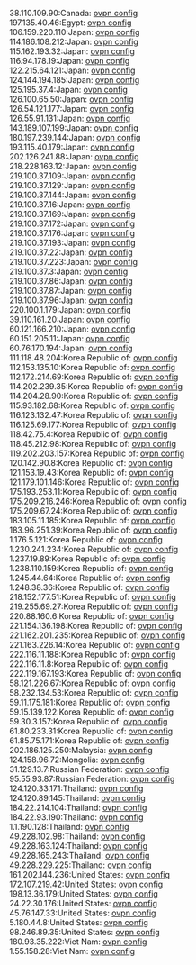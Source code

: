 38.110.109.90:Canada: [ovpn config](vpn/38_110_109_90.ovpn)  
197.135.40.46:Egypt: [ovpn config](vpn/197_135_40_46.ovpn)  
106.159.220.110:Japan: [ovpn config](vpn/106_159_220_110.ovpn)  
114.186.108.212:Japan: [ovpn config](vpn/114_186_108_212.ovpn)  
115.162.193.32:Japan: [ovpn config](vpn/115_162_193_32.ovpn)  
116.94.178.19:Japan: [ovpn config](vpn/116_94_178_19.ovpn)  
122.215.64.121:Japan: [ovpn config](vpn/122_215_64_121.ovpn)  
124.144.194.185:Japan: [ovpn config](vpn/124_144_194_185.ovpn)  
125.195.37.4:Japan: [ovpn config](vpn/125_195_37_4.ovpn)  
126.100.65.50:Japan: [ovpn config](vpn/126_100_65_50.ovpn)  
126.54.121.177:Japan: [ovpn config](vpn/126_54_121_177.ovpn)  
126.55.91.131:Japan: [ovpn config](vpn/126_55_91_131.ovpn)  
143.189.107.199:Japan: [ovpn config](vpn/143_189_107_199.ovpn)  
180.197.239.144:Japan: [ovpn config](vpn/180_197_239_144.ovpn)  
193.115.40.179:Japan: [ovpn config](vpn/193_115_40_179.ovpn)  
202.126.241.88:Japan: [ovpn config](vpn/202_126_241_88.ovpn)  
218.228.163.12:Japan: [ovpn config](vpn/218_228_163_12.ovpn)  
219.100.37.109:Japan: [ovpn config](vpn/219_100_37_109.ovpn)  
219.100.37.129:Japan: [ovpn config](vpn/219_100_37_129.ovpn)  
219.100.37.144:Japan: [ovpn config](vpn/219_100_37_144.ovpn)  
219.100.37.16:Japan: [ovpn config](vpn/219_100_37_16.ovpn)  
219.100.37.169:Japan: [ovpn config](vpn/219_100_37_169.ovpn)  
219.100.37.172:Japan: [ovpn config](vpn/219_100_37_172.ovpn)  
219.100.37.176:Japan: [ovpn config](vpn/219_100_37_176.ovpn)  
219.100.37.193:Japan: [ovpn config](vpn/219_100_37_193.ovpn)  
219.100.37.22:Japan: [ovpn config](vpn/219_100_37_22.ovpn)  
219.100.37.223:Japan: [ovpn config](vpn/219_100_37_223.ovpn)  
219.100.37.3:Japan: [ovpn config](vpn/219_100_37_3.ovpn)  
219.100.37.86:Japan: [ovpn config](vpn/219_100_37_86.ovpn)  
219.100.37.87:Japan: [ovpn config](vpn/219_100_37_87.ovpn)  
219.100.37.96:Japan: [ovpn config](vpn/219_100_37_96.ovpn)  
220.100.1.179:Japan: [ovpn config](vpn/220_100_1_179.ovpn)  
39.110.161.20:Japan: [ovpn config](vpn/39_110_161_20.ovpn)  
60.121.166.210:Japan: [ovpn config](vpn/60_121_166_210.ovpn)  
60.151.205.11:Japan: [ovpn config](vpn/60_151_205_11.ovpn)  
60.76.170.194:Japan: [ovpn config](vpn/60_76_170_194.ovpn)  
111.118.48.204:Korea Republic of: [ovpn config](vpn/111_118_48_204.ovpn)  
112.153.135.10:Korea Republic of: [ovpn config](vpn/112_153_135_10.ovpn)  
112.172.214.69:Korea Republic of: [ovpn config](vpn/112_172_214_69.ovpn)  
114.202.239.35:Korea Republic of: [ovpn config](vpn/114_202_239_35.ovpn)  
114.204.28.90:Korea Republic of: [ovpn config](vpn/114_204_28_90.ovpn)  
115.93.182.68:Korea Republic of: [ovpn config](vpn/115_93_182_68.ovpn)  
116.123.132.47:Korea Republic of: [ovpn config](vpn/116_123_132_47.ovpn)  
116.125.69.177:Korea Republic of: [ovpn config](vpn/116_125_69_177.ovpn)  
118.42.75.4:Korea Republic of: [ovpn config](vpn/118_42_75_4.ovpn)  
118.45.212.98:Korea Republic of: [ovpn config](vpn/118_45_212_98.ovpn)  
119.202.203.157:Korea Republic of: [ovpn config](vpn/119_202_203_157.ovpn)  
120.142.90.8:Korea Republic of: [ovpn config](vpn/120_142_90_8.ovpn)  
121.153.19.43:Korea Republic of: [ovpn config](vpn/121_153_19_43.ovpn)  
121.179.101.146:Korea Republic of: [ovpn config](vpn/121_179_101_146.ovpn)  
175.193.253.11:Korea Republic of: [ovpn config](vpn/175_193_253_11.ovpn)  
175.209.216.246:Korea Republic of: [ovpn config](vpn/175_209_216_246.ovpn)  
175.209.67.24:Korea Republic of: [ovpn config](vpn/175_209_67_24.ovpn)  
183.105.11.185:Korea Republic of: [ovpn config](vpn/183_105_11_185.ovpn)  
183.96.251.39:Korea Republic of: [ovpn config](vpn/183_96_251_39.ovpn)  
1.176.5.121:Korea Republic of: [ovpn config](vpn/1_176_5_121.ovpn)  
1.230.241.234:Korea Republic of: [ovpn config](vpn/1_230_241_234.ovpn)  
1.237.19.89:Korea Republic of: [ovpn config](vpn/1_237_19_89.ovpn)  
1.238.110.159:Korea Republic of: [ovpn config](vpn/1_238_110_159.ovpn)  
1.245.44.64:Korea Republic of: [ovpn config](vpn/1_245_44_64.ovpn)  
1.248.38.36:Korea Republic of: [ovpn config](vpn/1_248_38_36.ovpn)  
218.152.177.51:Korea Republic of: [ovpn config](vpn/218_152_177_51.ovpn)  
219.255.69.27:Korea Republic of: [ovpn config](vpn/219_255_69_27.ovpn)  
220.88.160.6:Korea Republic of: [ovpn config](vpn/220_88_160_6.ovpn)  
221.154.136.198:Korea Republic of: [ovpn config](vpn/221_154_136_198.ovpn)  
221.162.201.235:Korea Republic of: [ovpn config](vpn/221_162_201_235.ovpn)  
221.163.226.14:Korea Republic of: [ovpn config](vpn/221_163_226_14.ovpn)  
222.116.11.188:Korea Republic of: [ovpn config](vpn/222_116_11_188.ovpn)  
222.116.11.8:Korea Republic of: [ovpn config](vpn/222_116_11_8.ovpn)  
222.119.167.193:Korea Republic of: [ovpn config](vpn/222_119_167_193.ovpn)  
58.121.226.67:Korea Republic of: [ovpn config](vpn/58_121_226_67.ovpn)  
58.232.134.53:Korea Republic of: [ovpn config](vpn/58_232_134_53.ovpn)  
59.11.175.181:Korea Republic of: [ovpn config](vpn/59_11_175_181.ovpn)  
59.15.139.122:Korea Republic of: [ovpn config](vpn/59_15_139_122.ovpn)  
59.30.3.157:Korea Republic of: [ovpn config](vpn/59_30_3_157.ovpn)  
61.80.233.31:Korea Republic of: [ovpn config](vpn/61_80_233_31.ovpn)  
61.85.75.171:Korea Republic of: [ovpn config](vpn/61_85_75_171.ovpn)  
202.186.125.250:Malaysia: [ovpn config](vpn/202_186_125_250.ovpn)  
124.158.96.72:Mongolia: [ovpn config](vpn/124_158_96_72.ovpn)  
31.129.13.7:Russian Federation: [ovpn config](vpn/31_129_13_7.ovpn)  
95.55.93.87:Russian Federation: [ovpn config](vpn/95_55_93_87.ovpn)  
124.120.33.171:Thailand: [ovpn config](vpn/124_120_33_171.ovpn)  
124.120.89.145:Thailand: [ovpn config](vpn/124_120_89_145.ovpn)  
184.22.214.104:Thailand: [ovpn config](vpn/184_22_214_104.ovpn)  
184.22.93.190:Thailand: [ovpn config](vpn/184_22_93_190.ovpn)  
1.1.190.128:Thailand: [ovpn config](vpn/1_1_190_128.ovpn)  
49.228.102.98:Thailand: [ovpn config](vpn/49_228_102_98.ovpn)  
49.228.163.124:Thailand: [ovpn config](vpn/49_228_163_124.ovpn)  
49.228.165.243:Thailand: [ovpn config](vpn/49_228_165_243.ovpn)  
49.228.229.225:Thailand: [ovpn config](vpn/49_228_229_225.ovpn)  
161.202.144.236:United States: [ovpn config](vpn/161_202_144_236.ovpn)  
172.107.219.42:United States: [ovpn config](vpn/172_107_219_42.ovpn)  
198.13.36.179:United States: [ovpn config](vpn/198_13_36_179.ovpn)  
24.22.30.176:United States: [ovpn config](vpn/24_22_30_176.ovpn)  
45.76.147.33:United States: [ovpn config](vpn/45_76_147_33.ovpn)  
5.180.44.8:United States: [ovpn config](vpn/5_180_44_8.ovpn)  
98.246.89.35:United States: [ovpn config](vpn/98_246_89_35.ovpn)  
180.93.35.222:Viet Nam: [ovpn config](vpn/180_93_35_222.ovpn)  
1.55.158.28:Viet Nam: [ovpn config](vpn/1_55_158_28.ovpn)  
